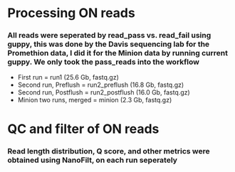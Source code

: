 # Processing ON reads

### All reads were seperated by read_pass vs. read_fail using guppy, this was done by the Davis sequencing lab for the Promethion data, I did it for the Minion data by running current guppy. We only took the pass_reads into the workflow
- First run = run1 (25.6 Gb, fastq.gz)
- Second run, Preflush = run2_preflush (16.8 Gb, fastq.gz)
- Second run, Postflush = run2_postflush (16.0 Gb, fastq.gz)
- Minion two runs, merged = minion (2.3 Gb, fastq.gz)

# QC and filter of ON reads

### Read length distribution, Q score, and other metrics were obtained using NanoFilt, on each run seperately
